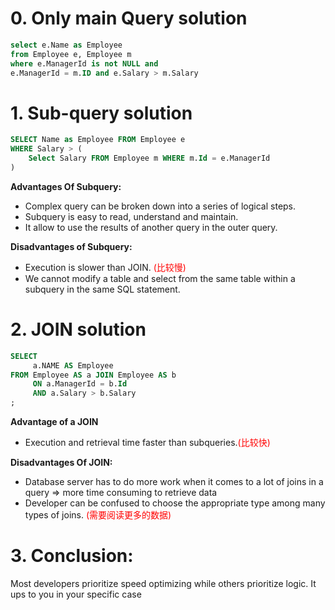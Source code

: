 # 0. Only main Query solution

```sql
select e.Name as Employee
from Employee e, Employee m
where e.ManagerId is not NULL and
e.ManagerId = m.ID and e.Salary > m.Salary
```

# 1. Sub-query solution

```sql
SELECT Name as Employee FROM Employee e
WHERE Salary > (
    Select Salary FROM Employee m WHERE m.Id = e.ManagerId
)
```

**Advantages Of Subquery:**

- Complex query can be broken down into a series of logical steps.
- Subquery is easy to read, understand and maintain.
- It allow to use the results of another query in the outer query.

**Disadvantages of Subquery:**

- Execution is slower than JOIN. <font color=red>(比较慢)</font>
- We cannot modify a table and select from the same table within a subquery in the same SQL statement.

# 2. JOIN solution

```sql
SELECT
     a.NAME AS Employee
FROM Employee AS a JOIN Employee AS b
     ON a.ManagerId = b.Id
     AND a.Salary > b.Salary
;
```

**Advantage of a JOIN**

- Execution and retrieval time faster than subqueries.<font color=red>(比较快)</font>

**Disadvantages Of JOIN:**

- Database server has to do more work when it comes to a lot of joins in a query => more time consuming to retrieve data
- Developer can be confused to choose the appropriate type among many types of joins. <font color=red>(需要阅读更多的数据)</font>

# 3. Conclusion:

Most developers prioritize speed optimizing while others prioritize logic. It ups to you in your specific case
